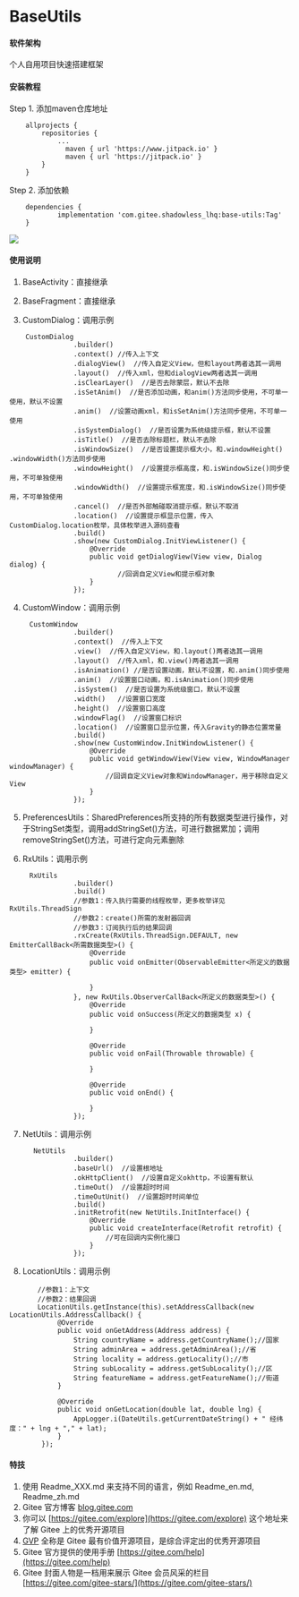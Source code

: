 # BaseUtils

#### 软件架构

个人自用项目快速搭建框架


#### 安装教程

Step 1. 添加maven仓库地址

```
    allprojects {
		repositories {
			...
			  maven { url 'https://www.jitpack.io' }
              maven { url 'https://jitpack.io' }
		}
	}
```

Step 2. 添加依赖

```
    dependencies {
	        implementation 'com.gitee.shadowless_lhq:base-utils:Tag'
	}
```	

[![](https://jitpack.io/v/com.gitee.shadowless_lhq/base-utils.svg)](https://jitpack.io/#com.gitee.shadowless_lhq/base-utils)

#### 使用说明

1.  BaseActivity：直接继承

2.  BaseFragment：直接继承

3.  CustomDialog：调用示例

```
    CustomDialog
                .builder()
                .context() //传入上下文
                .dialogView()  //传入自定义View，但和layout两者选其一调用
                .layout()  //传入xml，但和dialogView两者选其一调用
                .isClearLayer()  //是否去除蒙层，默认不去除
                .isSetAnim()  //是否添加动画，和anim()方法同步使用，不可单一使用，默认不设置
                .anim()  //设置动画xml，和isSetAnim()方法同步使用，不可单一使用
                .isSystemDialog()  //是否设置为系统级提示框，默认不设置
                .isTitle()  //是否去除标题栏，默认不去除
                .isWindowSize()  //是否设置提示框大小，和.windowHeight() .windowWidth()方法同步使用
                .windowHeight()  //设置提示框高度，和.isWindowSize()同步使用，不可单独使用
                .windowWidth()  //设置提示框宽度，和.isWindowSize()同步使用，不可单独使用
                .cancel()  //是否外部触碰取消提示框，默认不取消
                .location()  //设置提示框显示位置，传入CustomDialog.location枚举，具体枚举进入源码查看
                .build()
                .show(new CustomDialog.InitViewListener() {
                    @Override
                    public void getDialogView(View view, Dialog dialog) {
                           //回调自定义View和提示框对象
                    }
                });
```

4.   CustomWindow：调用示例

```
     CustomWindow
                .builder()
                .context()  //传入上下文
                .view()  //传入自定义View，和.layout()两者选其一调用
                .layout()  //传入xml，和.view()两者选其一调用
                .isAnimation() //是否设置动画，默认不设置，和.anim()同步使用
                .anim()  //设置窗口动画，和.isAnimation()同步使用
                .isSystem()  //是否设置为系统级窗口，默认不设置
                .width()   //设置窗口宽度
                .height()  //设置窗口高度
                .windowFlag()  //设置窗口标识
                .location()  //设置窗口显示位置，传入Gravity的静态位置常量
                .build()
                .show(new CustomWindow.InitWindowListener() {
                    @Override
                    public void getWindowView(View view, WindowManager windowManager) {
                        //回调自定义View对象和WindowManager，用于移除自定义View
                    }
                });
```

5.   PreferencesUtils：SharedPreferences所支持的所有数据类型进行操作，对于StringSet类型，调用addStringSet()方法，可进行数据累加；调用removeStringSet()方法，可进行定向元素删除

6.   RxUtils：调用示例

```
     RxUtils
                .builder()
                .build()
                //参数1：传入执行需要的线程枚举，更多枚举详见RxUtils.ThreadSign
                //参数2：create()所需的发射器回调
                //参数3：订阅执行后的结果回调
                .rxCreate(RxUtils.ThreadSign.DEFAULT, new EmitterCallBack<所需数据类型>() {
                    @Override
                    public void onEmitter(ObservableEmitter<所定义的数据类型> emitter) {

                    }
                }, new RxUtils.ObserverCallBack<所定义的数据类型>() {
                    @Override
                    public void onSuccess(所定义的数据类型 x) {
                        
                    }

                    @Override
                    public void onFail(Throwable throwable) {

                    }

                    @Override
                    public void onEnd() {

                    }
                });
```

7.   NetUtils：调用示例

```
      NetUtils
                .builder()
                .baseUrl()  //设置根地址
                .okHttpClient()  //设置自定义okhttp，不设置有默认
                .timeOut()  //设置超时时间
                .timeOutUnit()  //设置超时时间单位
                .build()
                .initRetrofit(new NetUtils.InitInterface() {
                    @Override
                    public void createInterface(Retrofit retrofit) {
                        //可在回调内实例化接口
                    }
                });
```

8.    LocationUtils：调用示例

```
       //参数1：上下文
       //参数2：结果回调
       LocationUtils.getInstance(this).setAddressCallback(new LocationUtils.AddressCallback() {
            @Override
            public void onGetAddress(Address address) {
                String countryName = address.getCountryName();//国家
                String adminArea = address.getAdminArea();//省
                String locality = address.getLocality();//市
                String subLocality = address.getSubLocality();//区
                String featureName = address.getFeatureName();//街道
            }

            @Override
            public void onGetLocation(double lat, double lng) {
                AppLogger.i(DateUtils.getCurrentDateString() + " 经纬度：" + lng + "," + lat);
            }
        });
```

#### 特技

1.  使用 Readme\_XXX.md 来支持不同的语言，例如 Readme\_en.md, Readme\_zh.md
2.  Gitee 官方博客 [blog.gitee.com](https://blog.gitee.com)
3.  你可以 [https://gitee.com/explore](https://gitee.com/explore) 这个地址来了解 Gitee 上的优秀开源项目
4.  [GVP](https://gitee.com/gvp) 全称是 Gitee 最有价值开源项目，是综合评定出的优秀开源项目
5.  Gitee 官方提供的使用手册 [https://gitee.com/help](https://gitee.com/help)
6.  Gitee 封面人物是一档用来展示 Gitee 会员风采的栏目 [https://gitee.com/gitee-stars/](https://gitee.com/gitee-stars/)